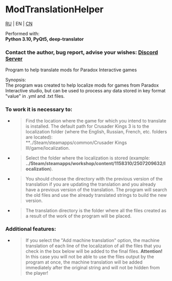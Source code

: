 # ModTranslationHelper

[RU](README.md) | EN | [CN](README.zh.md)

Performed with:\
**Python 3.10, PyQt5, deep-translator**

### Contact the author, bug report, advise your wishes: [Discord Server](https://discord.gg/zcAbHfUSCt)

Program to help translate mods for Paradox Interactive games

Synopsis:\
The program was created to help localize mods for games from Paradox Interactive studio, but can be used to process any data stored in key format "value" in .yml and .txt files.

### To work it is necessary to:
- >Find the location where the game for which you intend to translate is installed. The default path for Crusader Kings 3 is to the localization folder (where the English, Russian, French, etc. folders are located):\
**../Steam/steamapps/common/Crusader Kings III/game/localization\.

- >Select the folder where the localization is stored (example: **../Steam/steamapps/workshop/content/1158310/2507209632/localization**).

- >You should choose the directory with the previous version of the translation if you are updating the translation and you already have a previous version of the translation. The program will search the old files and use the already translated strings to build the new version.

- >The translation directory is the folder where all the files created as a result of the work of the program will be placed.

### Additional features:
- >If you select the "Add machine translation" option, the machine translation of each line of the localization of all the files that you check in the box below will be added to the final files.
**Attention!** In this case you will not be able to use the files output by the program at once, the machine translation will be added immediately after the original string and will not be hidden from the player!

